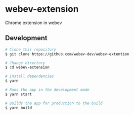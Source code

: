 # webev-extension
Chrome extension in webev
## Development
```bash
# Clone this repository
$ git clone https://github.com/webev-dev/webev-extention

# Change directory
$ cd webev-extension

# Install dependencies
$ yarn

# Runs the app in the development mode
$ yarn start

# Builds the app for production to the build
$ yarn build
```